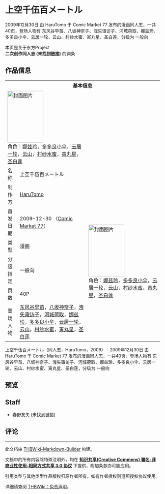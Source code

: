 # 上空千伍百メートル

<!-- source html: G:\repos\THBWiki-Markdown-Builder\THBWikiMarkdown\Temp\main\e\ef\ns0%3A%E4%B8%8A%E7%A9%BA%E5%8D%83%E4%BC%8D%E7%99%BE%E3%83%A1%E3%83%BC%E3%83%88%E3%83%AB.html -->

2009年12月30日 由 HaruTomo 于 Comic Market 77 发布的漫画同人志，一共40页，登场人物有 东风谷早苗、八坂神奈子、洩矢诹访子、河城荷取、娜兹玲、多多良小伞、云居一轮、云山、村纱水蜜、寅丸星、圣白莲，分级为 一般向

本页是关于东方Project  
 **二次创作同人志 (未找到链接)** 的词条
## 作品信息

<table><tbody><tr><th colspan="3">基本信息</th></tr><tr><td class="cover-artwork-mobile" colspan="2"><a href="./文件-上空千伍百メートル封面.jpg.md" class="image" title="封面图片"><img alt="封面图片" src="https://upload.thwiki.cc/thumb/c/cd/%E4%B8%8A%E7%A9%BA%E5%8D%83%E4%BC%8D%E7%99%BE%E3%83%A1%E3%83%BC%E3%83%88%E3%83%AB%E5%B0%81%E9%9D%A2.jpg/116px-%E4%B8%8A%E7%A9%BA%E5%8D%83%E4%BC%8D%E7%99%BE%E3%83%A1%E3%83%BC%E3%83%88%E3%83%AB%E5%B0%81%E9%9D%A2.jpg" decoding="async" loading="lazy" width="116" height="168" srcset="https://upload.thwiki.cc/thumb/c/cd/%E4%B8%8A%E7%A9%BA%E5%8D%83%E4%BC%8D%E7%99%BE%E3%83%A1%E3%83%BC%E3%83%88%E3%83%AB%E5%B0%81%E9%9D%A2.jpg/174px-%E4%B8%8A%E7%A9%BA%E5%8D%83%E4%BC%8D%E7%99%BE%E3%83%A1%E3%83%BC%E3%83%88%E3%83%AB%E5%B0%81%E9%9D%A2.jpg 1.5x, https://upload.thwiki.cc/thumb/c/cd/%E4%B8%8A%E7%A9%BA%E5%8D%83%E4%BC%8D%E7%99%BE%E3%83%A1%E3%83%BC%E3%83%88%E3%83%AB%E5%B0%81%E9%9D%A2.jpg/232px-%E4%B8%8A%E7%A9%BA%E5%8D%83%E4%BC%8D%E7%99%BE%E3%83%A1%E3%83%BC%E3%83%88%E3%83%AB%E5%B0%81%E9%9D%A2.jpg 2x" data-file-width="265" data-file-height="384"></a><div class="cover-char">角色：<a href="./娜兹玲.md" title="娜兹玲">娜兹玲</a>，<a href="./多多良小伞.md" title="多多良小伞">多多良小伞</a>，<a href="./云居一轮.md" title="云居一轮">云居一轮</a>，<a href="./云山.md" title="云山">云山</a>，<a href="./村纱水蜜.md" title="村纱水蜜">村纱水蜜</a>，<a href="./寅丸星.md" title="寅丸星">寅丸星</a>，<a href="./圣白莲.md" title="圣白莲">圣白莲</a></div></td>
</tr><tr><td class="label">名称</td><td colspan="2"> 上空千伍百メートル </td></tr><tr><td class="label">制作方</td><td><a href="./HaruTomo.md" title="HaruTomo">HaruTomo</a></td><td class="cover-artwork" rowspan="6" style="min-width:168px;"><a href="./文件-上空千伍百メートル封面.jpg.md" class="image" title="封面图片"><img alt="封面图片" src="https://upload.thwiki.cc/thumb/c/cd/%E4%B8%8A%E7%A9%BA%E5%8D%83%E4%BC%8D%E7%99%BE%E3%83%A1%E3%83%BC%E3%83%88%E3%83%AB%E5%B0%81%E9%9D%A2.jpg/116px-%E4%B8%8A%E7%A9%BA%E5%8D%83%E4%BC%8D%E7%99%BE%E3%83%A1%E3%83%BC%E3%83%88%E3%83%AB%E5%B0%81%E9%9D%A2.jpg" decoding="async" loading="lazy" width="116" height="168" srcset="https://upload.thwiki.cc/thumb/c/cd/%E4%B8%8A%E7%A9%BA%E5%8D%83%E4%BC%8D%E7%99%BE%E3%83%A1%E3%83%BC%E3%83%88%E3%83%AB%E5%B0%81%E9%9D%A2.jpg/174px-%E4%B8%8A%E7%A9%BA%E5%8D%83%E4%BC%8D%E7%99%BE%E3%83%A1%E3%83%BC%E3%83%88%E3%83%AB%E5%B0%81%E9%9D%A2.jpg 1.5x, https://upload.thwiki.cc/thumb/c/cd/%E4%B8%8A%E7%A9%BA%E5%8D%83%E4%BC%8D%E7%99%BE%E3%83%A1%E3%83%BC%E3%83%88%E3%83%AB%E5%B0%81%E9%9D%A2.jpg/232px-%E4%B8%8A%E7%A9%BA%E5%8D%83%E4%BC%8D%E7%99%BE%E3%83%A1%E3%83%BC%E3%83%88%E3%83%AB%E5%B0%81%E9%9D%A2.jpg 2x" data-file-width="265" data-file-height="384"></a><div class="cover-char">角色：<a href="./娜兹玲.md" title="娜兹玲">娜兹玲</a>，<a href="./多多良小伞.md" title="多多良小伞">多多良小伞</a>，<a href="./云居一轮.md" title="云居一轮">云居一轮</a>，<a href="./云山.md" title="云山">云山</a>，<a href="./村纱水蜜.md" title="村纱水蜜">村纱水蜜</a>，<a href="./寅丸星.md" title="寅丸星">寅丸星</a>，<a href="./圣白莲.md" title="圣白莲">圣白莲</a></div></td>
</tr><tr><td class="label">首发日期</td><td>2009-12-30&#160;（<a href="/展会作品列表?e=Comic+Market%2377">Comic Market 77</a>）</td></tr><tr><td class="label">类型</td><td>漫画</td></tr><tr><td class="label">分级指定</td><td>一般向</td></tr><tr><td class="label">页数</td><td>40P</td></tr><tr><td class="label">登场人物</td><td><a href="./东风谷早苗.md" title="东风谷早苗">东风谷早苗</a>，<a href="./八坂神奈子.md" title="八坂神奈子">八坂神奈子</a>，<a href="./洩矢诹访子.md" title="洩矢诹访子">洩矢诹访子</a>，<a href="./河城荷取.md" title="河城荷取">河城荷取</a>，<a href="./娜兹玲.md" title="娜兹玲">娜兹玲</a>，<a href="./多多良小伞.md" title="多多良小伞">多多良小伞</a>，<a href="./云居一轮.md" title="云居一轮">云居一轮</a>，<a href="./云山.md" title="云山">云山</a>，<a href="./村纱水蜜.md" title="村纱水蜜">村纱水蜜</a>，<a href="./寅丸星.md" title="寅丸星">寅丸星</a>，<a href="./圣白莲.md" title="圣白莲">圣白莲</a></td></tr></tbody></table>

上空千伍百メートル（同人志，HaruTomo，2009） - 2009年12月30日 由 HaruTomo 于 Comic Market 77 发布的漫画同人志，一共40页，登场人物有 东风谷早苗、八坂神奈子、洩矢诹访子、河城荷取、娜兹玲、多多良小伞、云居一轮、云山、村纱水蜜、寅丸星、圣白莲，分级为 一般向
## 预览
## Staff
- 春野友矢 (未找到链接)

## 评论




---

此文档由 [THBWiki-Markdown-Builder](https://github.com/Delsin-Yu/THBWiki-Markdown-Builder) 构建。

文档中的所有内容除特殊注明外，均在 [**知识共享(Creative Commons) 署名-非商业性使用-相同方式共享 3.0 协议**](https://creativecommons.org/licenses/by-sa/3.0/deed.zh-hans) 下提供，附加条款亦可能应用。

引用类型与其他类型作品版权归原作者所有，如有作者授权则遵照授权协议使用。

详细请查阅 [THBWiki：免责声明](https://thbwiki.cc/THBWiki:%E5%85%8D%E8%B4%A3%E5%A3%B0%E6%98%8E)。

